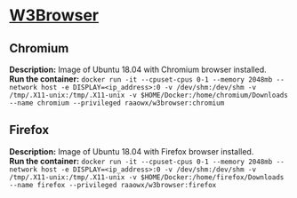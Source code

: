 # [W3Browser](https://hub.docker.com/repository/docker/raaowx/w3browser)

## Chromium

**Description:** Image of Ubuntu 18.04 with Chromium browser installed.  
**Run the container:** `docker run -it --cpuset-cpus 0-1 --memory 2048mb --network host -e DISPLAY=<ip_address>:0 -v /dev/shm:/dev/shm -v /tmp/.X11-unix:/tmp/.X11-unix -v $HOME/Docker:/home/chromium/Downloads --name chromium --privileged raaowx/w3browser:chromium`  

## Firefox

**Description:** Image of Ubuntu 18.04 with Firefox browser installed.  
**Run the container:** `docker run -it --cpuset-cpus 0-1 --memory 2048mb --network host -e DISPLAY=<ip_address>:0 -v /dev/shm:/dev/shm -v /tmp/.X11-unix:/tmp/.X11-unix -v $HOME/Docker:/home/firefox/Downloads --name firefox --privileged raaowx/w3browser:firefox`  
